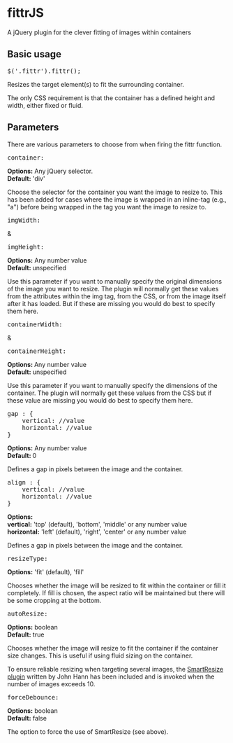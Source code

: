 fittrJS
=======

A jQuery plugin for the clever fitting of images within containers

<h2>Basic usage</h2>

<pre class="prettyprint">$('.fittr').fittr();</pre>

<p>Resizes the target element(s) to fit the surrounding container.</p>

<p>The only CSS requirement is that the container has a defined height and width, either fixed or fluid.</p>

<h2>Parameters</h2>

<p>There are various parameters to choose from when firing the fittr function.</p>

<pre class="prettyprint">container:</pre>

<strong>Options:</strong> Any jQuery selector.<br>
<strong>Default:</strong> 'div'

<p>Choose the selector for the container you want the image to resize to. This has been added for cases where the image is wrapped in an inline-tag (e.g., "a"</pre>) before being wrapped in the tag you want the image to resize to.</p>


<pre class="prettyprint">imgWidth:</pre><span class="andGap"> & </span><pre class="prettyprint">imgHeight:</pre>

<strong>Options:</strong> Any number value<br>
<strong>Default: </strong>unspecified

<p>Use this parameter if you want to manually specify the original dimensions of the image you want to resize. The plugin will normally get these values from the attributes within the img tag, from the CSS, or from the image itself after it has loaded. But if these are missing you would do best to specify them here.</p>


<pre class="prettyprint">containerWidth:</pre><span class="andGap"> & </span><pre class="prettyprint">containerHeight:</pre>

<strong>Options: </strong> Any number value<br>
<strong>Default:</strong> unspecified

<p>Use this parameter if you want to manually specify the dimensions of the container. The plugin will normally get these values from the CSS but if these value are missing you would do best to specify them here.</p>


<pre class="prettyprint">gap : {
	vertical: //value
	horizontal: //value
}</pre>

<strong>Options:</strong> Any number value<br>
<strong>Default: </strong>0

<p>Defines a gap in pixels between the image and the container.</p>



<pre class="prettyprint">align : {
	vertical: //value
	horizontal: //value
}</pre>

<strong>Options:</strong><br>
	<strong>vertical:</strong> 'top' (default), 'bottom', 'middle' or any number value <br>
	<strong>horizontal:</strong> 'left' (default), 'right', 'center' or any number value

<p>Defines a gap in pixels between the image and the container.</p>


<pre class="prettyprint">resizeType:</pre>

<strong>Options:</strong> 'fit' (default), 'fill'

<p>Chooses whether the image will be resized to fit within the container or fill it completely. If fill is chosen, the aspect ratio will be maintained but there will be some cropping at the bottom.</p>



<pre class="prettyprint">autoResize:</pre>

<strong>Options:</strong> boolean<br>
<strong>Default:</strong> true

<p>Chooses whether the image will resize to fit the container if the container size changes. This is useful if using fluid sizing on the container.</p>

<p>To ensure reliable resizing when targeting several images, the <a href="http://unscriptable.com/index.php/2009/03/20/debouncing-javascript-methods" target="_blank">SmartResize plugin</a> written by John Hann has been included and is invoked when the number of images exceeds 10.</p>

<pre class="prettyprint">forceDebounce:</pre>

<strong>Options:</strong> boolean<br>
<strong>Default:</strong> false

<p>The option to force the use of SmartResize (see above).</p>
